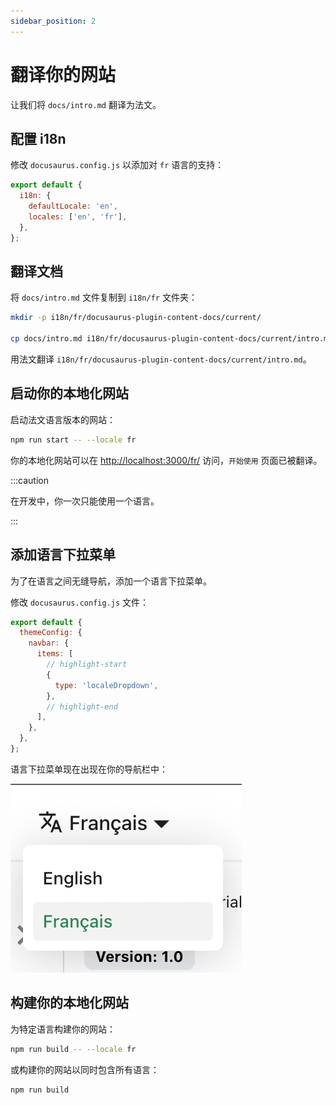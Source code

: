 ```yaml
---
sidebar_position: 2
---
```


# 翻译你的网站

让我们将 `docs/intro.md` 翻译为法文。

## 配置 i18n

修改 `docusaurus.config.js` 以添加对 `fr` 语言的支持：

```js title="docusaurus.config.js"
export default {
  i18n: {
    defaultLocale: 'en',
    locales: ['en', 'fr'],
  },
};
```

## 翻译文档

将 `docs/intro.md` 文件复制到 `i18n/fr` 文件夹：

```bash
mkdir -p i18n/fr/docusaurus-plugin-content-docs/current/

cp docs/intro.md i18n/fr/docusaurus-plugin-content-docs/current/intro.md
```

用法文翻译 `i18n/fr/docusaurus-plugin-content-docs/current/intro.md`。

## 启动你的本地化网站

启动法文语言版本的网站：

```bash
npm run start -- --locale fr
```

你的本地化网站可以在 [http://localhost:3000/fr/](http://localhost:3000/fr/) 访问，`开始使用` 页面已被翻译。

:::caution

在开发中，你一次只能使用一个语言。

:::

## 添加语言下拉菜单

为了在语言之间无缝导航，添加一个语言下拉菜单。

修改 `docusaurus.config.js` 文件：

```js title="docusaurus.config.js"
export default {
  themeConfig: {
    navbar: {
      items: [
        // highlight-start
        {
          type: 'localeDropdown',
        },
        // highlight-end
      ],
    },
  },
};
```

语言下拉菜单现在出现在你的导航栏中：

![语言下拉菜单](./img/localeDropdown.png)

## 构建你的本地化网站

为特定语言构建你的网站：

```bash
npm run build -- --locale fr
```

或构建你的网站以同时包含所有语言：

```bash
npm run build
```
